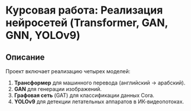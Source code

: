 # Курсовая работа: Реализация нейросетей (Transformer, GAN, GNN, YOLOv9)

## Описание
Проект включает реализацию четырех моделей:
1. **Трансформер** для машинного перевода (английский → арабский).
2. **GAN** для генерации изображений.
3. **Графовая сеть** (GAT) для классификации данных Cora.
4. **YOLOv9** для детекции летательных аппаратов в ИК-видеопотоках.
